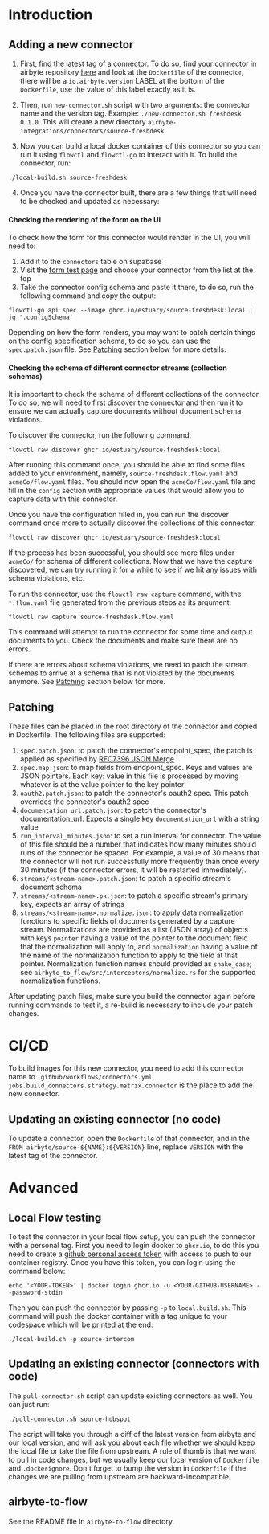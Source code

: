 # Introduction
## Adding a new connector

1. First, find the latest tag of a connector. To do so, find your connector in airbyte repository [here](https://github.com/airbytehq/airbyte/blob/master/airbyte-integrations/connectors) and look at the `Dockerfile` of the connector, there will be a `io.airbyte.version` LABEL at the bottom of the `Dockerfile`, use the value of this label exactly as it is.

2. Then, run `new-connector.sh` script with two arguments: the connector name and the version tag. Example: `./new-connector.sh freshdesk 0.1.0`. This will create a new directory `airbyte-integrations/connectors/source-freshdesk`.

3. Now you can build a local docker container of this connector so you can run it using `flowctl` and `flowctl-go` to interact with it. To build the connector, run:
```
./local-build.sh source-freshdesk
```

4. Once you have the connector built, there are a few things that will need to be checked and updated as necessary:

#### Checking the rendering of the form on the UI

To check how the form for this connector would render in the UI, you will need to:
1. Add it to the `connectors` table on supabase
2. Visit the [form test page](https://dashboard.estuary.dev/test/jsonforms) and choose your connector from the list at the top
3. Take the connector config schema and paste it there, to do so, run the following command and copy the output:

```
flowctl-go api spec --image ghcr.io/estuary/source-freshdesk:local | jq '.configSchema'
```

Depending on how the form renders, you may want to patch certain things on the config specification schema, to do so you can use the `spec.patch.json` file. See [Patching](#patching) section below for more details.

#### Checking the schema of different connector streams (collection schemas)

It is important to check the schema of different collections of the connector. To do so, we will need to first discover the connector and then run it to ensure we can actually capture documents without document schema violations.

To discover the connector, run the following command:

```
flowctl raw discover ghcr.io/estuary/source-freshdesk:local
```

After running this command once, you should be able to find some files added to your environment, namely, `source-freshdesk.flow.yaml` and `acmeCo/flow.yaml` files. You should now open the `acmeCo/flow.yaml` file and fill in the `config` section with appropriate values that would allow you to capture data with this connector.

Once you have the configuration filled in, you can run the discover command once more to actually discover the collections of this connector:

```
flowctl raw discover ghcr.io/estuary/source-freshdesk:local
```

If the process has been successful, you should see more files under `acmeCo/` for schema of different collections. Now that we have the capture discovered, we can try running it for a while to see if we hit any issues with schema violations, etc.

To run the connector, use the `flowctl raw capture` command, with the `*.flow.yaml` file generated from the previous steps as its argument:

```
flowctl raw capture source-freshdesk.flow.yaml
```

This command will attempt to run the connector for some time and output documents to you. Check the documents and make sure there are no errors.

If there are errors about schema violations, we need to patch the stream schemas to arrive at a schema that is not violated by the documents anymore. See [Patching](#patching) section below for more.

## Patching

These files can be placed in the root directory of the connector
and copied in Dockerfile. The following files are supported:

1. `spec.patch.json`: to patch the connector's endpoint_spec, the patch is applied as specified by [RFC7396 JSON Merge](https://www.rfc-editor.org/rfc/rfc7396.txt)
2. `spec.map.json`: to map fields from endpoint_spec. Keys and values are JSON pointers. Each key: value in this file is processed by moving whatever is at the value pointer to the key pointer
3. `oauth2.patch.json`: to patch the connector's oauth2 spec. This patch overrides the connector's oauth2 spec
4. `documentation_url.patch.json`: to patch the connector's
   documentation_url. Expects a single key `documentation_url` with a string value
5. `run_interval_minutes.json`: to set a run interval for connector. The value of this file should be a number that indicates how many minutes should runs of the connector be spaced. For example, a value of 30 means that the connector will not run successfully more frequently than once every 30 minutes (if the connector errors, it will be restarted immediately).
5. `streams/<stream-name>.patch.json`: to patch a specific stream's document schema
6. `streams/<stream-name>.pk.json`: to patch a specific stream's primary key, expects an array of strings
7. `streams/<stream-name>.normalize.json`: to apply data normalization functions to specific fields of documents generated by a capture stream. Normalizations are provided as a list (JSON array) of objects with keys `pointer` having a value of the pointer to the document field that the normalization will apply to, and `normalization` having a value of the name of the normalization function to apply to the field at that pointer. Normalization function names should provided as `snake_case`; see `airbyte_to_flow/src/interceptors/normalize.rs` for the supported normalization functions.

After updating patch files, make sure you build the connector again before running commands to test it, a re-build is necessary to include your patch changes.

# CI/CD

To build images for this new connector, you need to add this connector name
   to `.github/workflows/connectors.yml`,
   `jobs.build_connectors.strategy.matrix.connector` is the place to add the new
   connector.

## Updating an existing connector (no code)

To update a connector, open the `Dockerfile` of that connector, and in the `FROM airbyte/source-${NAME}:${VERSION}` line, replace `VERSION` with the latest tag of the connector.

# Advanced

## Local Flow testing
To test the connector in your local flow setup, you can push the connector with
a personal tag. First you need to login docker to `ghcr.io`, to do this you need
to create a [github personal
access
token](https://docs.github.com/en/authentication/keeping-your-account-and-data-secure/creating-a-personal-access-token)
with access to push to our container registry. Once you have this token, you can
login using the command below:

```
echo '<YOUR-TOKEN>' | docker login ghcr.io -u <YOUR-GITHUB-USERNAME> --password-stdin
```

Then you can push the connector by passing `-p` to `local.build.sh`. This
command will push the docker container with a tag unique to your codespace which will
be printed at the end.

```
./local-build.sh -p source-intercom
```

## Updating an existing connector (connectors with code)

The `pull-connector.sh` script can update existing connectors as well. You can
just run:

```
./pull-connector.sh source-hubspot
```

The script will take you through a diff of the latest version from airbyte and
our local version, and will ask you about each file whether we should keep the
local file or take the file from upstream. A rule of thumb is that we want to
pull in code changes, but we usually keep our local version of `Dockerfile` and
`.dockerignore`. Don't forget to bump the version in `Dockerfile` if the changes
we are pulling from upstream are backward-incompatible.

## airbyte-to-flow

See the README file in `airbyte-to-flow` directory.
